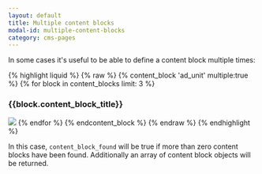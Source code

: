 ```yaml
---
layout: default
title: Multiple content blocks
modal-id: multiple-content-blocks
category: cms-pages
---
```

In some cases it's useful to be able to define a content block multiple times:

{% highlight liquid %}
{% raw %}
{% content_block 'ad_unit' multiple:true %}
 {% for block in content_blocks limit: 3 %}
  <h3>{{block.content_block_title}}</h3>
  <img src="{{block.content_block_title}}"/>
 {% endfor %}
{% endcontent_block %}
{% endraw %}
{% endhighlight %}

In this case, `content_block_found` will be true if more than zero content blocks have been found. Additionally an array of content block objects will be returned.
